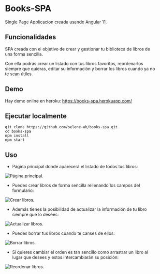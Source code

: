 # Books-SPA

Single Page Applicacion creada usando Angular 11.

## Funcionalidades

SPA creada con el objetivo de crear y gestionar tu biblioteca de libros de una forma sencilla.

Con ella podrás crear un listado con tus libros favoritos, reordenarlos siempre que quieras, editar su información y borrar los libros cuando ya no te sean útiles.

## Demo

Hay demo online en heroku: https://books-spa.herokuapp.com/

## Ejecutar localmente

```
git clone https://github.com/selene-ab/books-spa.git
cd books-spa
npm install
npm start
```

## Uso

- Página principal donde aparecerá el listado de todos tus libros:

![Página principal.](https://imgur.com/gXi9WQI.png "Página principal.")

- Puedes crear libros de forma sencilla rellenando los campos del formulario:

![Crear libros.](https://imgur.com/IrBLuMu.png "Crear un nuevo libro.")

- Además tienes la posibilidad de actualizar la información de tu libro siempre que lo desees:

![Actualizar libros.](https://imgur.com/CRiWgas.png "Actualizar información de un libro.")

- Puedes borrar tus libros cuando te canses de ellos:

![Borrar libros.](https://imgur.com/dGWISHP.png "Borrar un libro.")

- Si quieres cambiar el orden es tan sencillo como arrastrar un libro al lugar que desees y estos intercambiarán su posición:

![Reordenar libros.](https://i.imgur.com/ghRsVhi.gif "Arrastra para reordenar los libros.")
